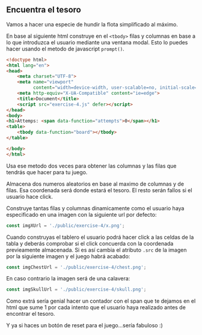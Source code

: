## Encuentra el tesoro
Vamos a hacer una especie de hundir la flota simplificado al máximo.

En base al siguiente html construye en el ``<tbody>`` filas y columnas en base a lo que introduzca el usuario 
mediante una ventana modal. Esto lo puedes hacer usando el metodo de javascript ``prompt()``.



`````html
<!doctype html>
<html lang="en">
<head>
    <meta charset="UTF-8">
    <meta name="viewport"
          content="width=device-width, user-scalable=no, initial-scale=1.0, maximum-scale=1.0, minimum-scale=1.0">
    <meta http-equiv="X-UA-Compatible" content="ie=edge">
    <title>Document</title>
    <script src="exercise-4.js" defer></script>
</head>
<body>
<h1>Attemps: <span data-function="attempts">0</span></h1>
<table>
    <tbody data-function="board"></tbody>
</table>

</body>
</html>

`````

Usa ese metodo dos veces para obtener las columnas y las filas que tendrás que hacer para tu juego.

Almacena dos numeros aleatorios en base al maximo de columnas y de filas. Esa coordenada será donde estará el tesoro.
El resto serán fallos si el usuario hace click.

Construye tantas filas y columnas dinamicamente como el usuario haya especificado en una imagen con la siguiente url 
por defecto:

```js
const imgXUrl = './public/exercise-4/x.png';
```

Cuando construyas el tablero el usuario podrá hacer click a las celdas de la tabla y deberás comprobar si el click 
concuerda con la coordenada previeamente almacenada. Si es así cambia el atributo ``.src`` de la imagen por la 
siguiente imagen y el juego habrá acabado:

```js
const imgChestUrl = './public/exercise-4/chest.png';
```

En caso contrario la imagen será de una calavera:

```js
const imgSkullUrl = './public/exercise-4/skull.png';
```

Como extrá sería genial hacer un contador con el span que te dejamos en el html que sume 1 por cada intento que el 
usuario haya realizado antes de encontrar el tesoro.

Y ya si haces un botón de reset para el juego...sería fabuloso :)
